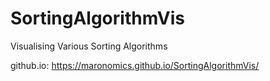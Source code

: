 # SortingAlgorithmVis

Visualising Various Sorting Algorithms

github.io: <https://maronomics.github.io/SortingAlgorithmVis/>
